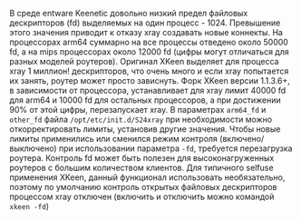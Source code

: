 В среде entware Keenetic довольно низкий предел файловых дескрипторов (fd) выделяемых на один процесс - 1024. Превышение этого значения приводит к отказу xray создавать новые коннекты. На процессорах arm64 суммарно на все процессы отведено около 50000 fd, а на mips процессорах около 12000 fd (цифры могут отличаться для разных моделей роутеров). Оригинал XKeen выделяет для процесса xray 1 миллион! дескрипторов, что очень много и если xray попытается их занять, роутер может просто зависнуть. Форк XKeen версии 1.1.3.6+, в зависимости от процессора, устанавливает для xray лимит 40000 fd для arm64 и 10000 fd для остальных процессоров, а при достижении 90% от этой цифры, перезапускает xray. В параметрах `arm64_fd` и `other_fd` файла `/opt/etc/init.d/S24xray` при необходимости можно откорректировать лимиты, установив другие значения. Чтобы новые лимиты применились или сменился режим контроля (включено/выключено) при использовании параметра `-fd`, требуется перезагрузка роутера. Контроль fd может быть полезен для высоконагруженных роутеров с большим количеством клиентов. Для типичного selfuse применения XKeen, данный функционал использовать необязательно, поэтому по умолчанию контроль открытых файловых дескрипторов процессом xray отключен (включить и отключить можно командой `xkeen -fd`)
